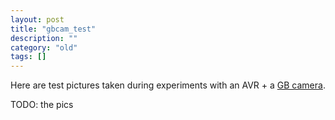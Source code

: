 ```yaml
---
layout: post
title: "gbcam_test"
description: ""
category: "old"
tags: []
---
```


Here are test pictures taken during experiments with an AVR + a [GB camera](http://en.wikipedia.org/wiki/Game_Boy_Camera).

TODO: the pics
